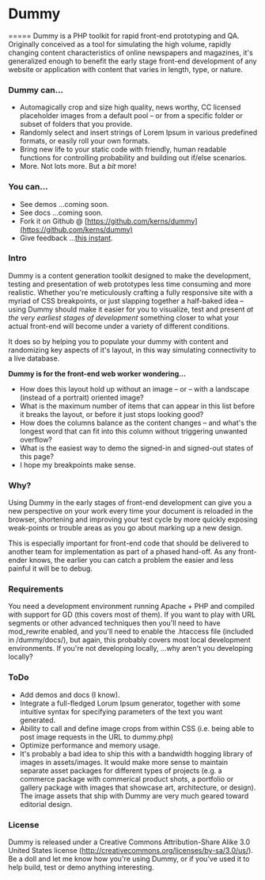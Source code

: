 # Dummy
=====
Dummy is a PHP toolkit for rapid front-end prototyping and QA. Originally conceived as a tool for simulating the high volume, rapidly changing content characteristics of online newspapers and magazines, it's generalized enough to benefit the early stage front-end development of any website or application with content that varies in length, type, or nature.

### Dummy can…
+ Automagically crop and size high quality, news worthy, CC licensed placeholder images from a default pool – or from a specific folder or subset of folders that you provide.
+ Randomly select and insert strings of Lorem Ipsum in various predefined formats, or easily roll your own formats.
+ Bring new life to your static code with friendly, human readable functions for controlling probability and building out if/else scenarios.
+ More. Not lots more. But a _bit_ more!

### You can…
+ See demos …coming soon.
+ See docs …coming soon.
+ Fork it on Github @ [https://github.com/kerns/dummy](https://github.com/kerns/dummy)
+ Give feedback …[this instant](http://twitter.com/kerns).

### Intro
Dummy is a content generation toolkit designed to make the development, testing and presentation of web prototypes less time consuming and more realistic. Whether you're meticulously crafting a fully responsive site with a myriad of CSS breakpoints, or just slapping together a half-baked idea – using Dummy should make it easier for you to visualize, test and present _at the very earliest stages of development_ something closer to what your actual front-end will become under a variety of different conditions.

It does so by helping you to populate your dummy with content and randomizing key aspects of it's layout, in this way simulating connectivity to a live database.

**Dummy is for the front-end web worker wondering…**

+ How does this layout hold up without an image – or – with a landscape (instead of a portrait) oriented image?
+ What is the maximum number of items that can appear in this list before it breaks the layout, or before it just stops looking good?
+ How does the columns balance as the content changes – and what's the longest word that can fit into this column without triggering unwanted overflow?
+ What is the easiest way to demo the signed-in and signed-out states of this page?
+ I hope my breakpoints make sense.

### Why?
Using Dummy in the early stages of front-end development can give you a new perspective on your work every time your document is reloaded in the browser, shortening and improving your test cycle by more quickly exposing weak-points or trouble areas as you go about marking up a new design.

This is especially important for front-end code that should be delivered to another team for implementation as part of a phased hand-off. As any front-ender knows, the earlier you can catch a problem the easier and less painful it will be to debug.

### Requirements
You need a development environment running Apache + PHP and compiled with support for GD (this covers most of them). If you want to play with URL segments or other advanced techniques then you'll need to have mod_rewrite enabled, and you'll need to enable the .htaccess file (included in /dummy/docs/), but again, this probably covers most local development environments. If you're not developing locally, …why aren't you developing locally?

### ToDo
+ Add demos and docs (I know).
+ Integrate a full-fledged Lorum Ipsum generator, together with some intuitive syntax for specifying parameters of the text you want generated.
+ Ability to call and define image crops from within CSS (i.e. being able to post image requests in the URL to dummy.php)
+ Optimize performance and memory usage.
+ It's probably a bad idea to ship this with a bandwidth hogging library of images in assets/images. It would make more sense to maintain separate asset packages for different types of projects (e.g. a commerce package with commerical product shots, a portfolio or gallery package with images that showcase art, architecture, or design). The image assets that ship with Dummy are very much geared toward editorial design.

### License
Dummy is released under a Creative Commons Attribution-Share Alike 3.0 United States license (http://creativecommons.org/licenses/by-sa/3.0/us/). Be a doll and let me know how you're using Dummy, or if you've used it to help build, test or demo anything interesting.